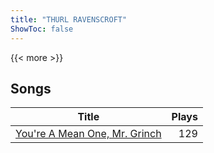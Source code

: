 ```yaml
---
title: "THURL RAVENSCROFT"
ShowToc: false
---
```


{{< more >}}

## Songs
Title | Plays 
----- | -----: 
[You're A Mean One, Mr. Grinch](/songs/youre-a-mean-one-mr-grinch) | 129

